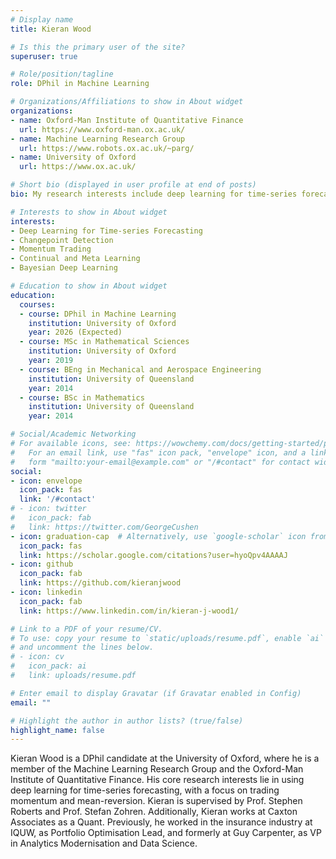 ```yaml
---
# Display name
title: Kieran Wood

# Is this the primary user of the site?
superuser: true

# Role/position/tagline
role: DPhil in Machine Learning

# Organizations/Affiliations to show in About widget
organizations:
- name: Oxford-Man Institute of Quantitative Finance  
  url: https://www.oxford-man.ox.ac.uk/
- name: Machine Learning Research Group
  url: https://www.robots.ox.ac.uk/~parg/
- name: University of Oxford
  url: https://www.ox.ac.uk/

# Short bio (displayed in user profile at end of posts)
bio: My research interests include deep learning for time-series forecasting, momentum trading and Bayesian deep learning.

# Interests to show in About widget
interests:
- Deep Learning for Time-series Forecasting
- Changepoint Detection
- Momentum Trading
- Continual and Meta Learning
- Bayesian Deep Learning

# Education to show in About widget
education:
  courses:
  - course: DPhil in Machine Learning
    institution: University of Oxford
    year: 2026 (Expected)
  - course: MSc in Mathematical Sciences
    institution: University of Oxford
    year: 2019
  - course: BEng in Mechanical and Aerospace Engineering 
    institution: University of Queensland
    year: 2014
  - course: BSc in Mathematics 
    institution: University of Queensland
    year: 2014 

# Social/Academic Networking
# For available icons, see: https://wowchemy.com/docs/getting-started/page-builder/#icons
#   For an email link, use "fas" icon pack, "envelope" icon, and a link in the
#   form "mailto:your-email@example.com" or "/#contact" for contact widget.
social:
- icon: envelope
  icon_pack: fas
  link: '/#contact'
# - icon: twitter
#   icon_pack: fab
#   link: https://twitter.com/GeorgeCushen
- icon: graduation-cap  # Alternatively, use `google-scholar` icon from `ai` icon pack
  icon_pack: fas
  link: https://scholar.google.com/citations?user=hyoQpv4AAAAJ
- icon: github
  icon_pack: fab
  link: https://github.com/kieranjwood
- icon: linkedin
  icon_pack: fab
  link: https://www.linkedin.com/in/kieran-j-wood1/

# Link to a PDF of your resume/CV.
# To use: copy your resume to `static/uploads/resume.pdf`, enable `ai` icons in `params.toml`, 
# and uncomment the lines below.
# - icon: cv
#   icon_pack: ai
#   link: uploads/resume.pdf

# Enter email to display Gravatar (if Gravatar enabled in Config)
email: ""

# Highlight the author in author lists? (true/false)
highlight_name: false
---
```


Kieran Wood is a DPhil candidate at the University of Oxford, where he is a member of the Machine Learning Research Group and the Oxford-Man Institute of Quantitative Finance. His core research interests lie in using deep learning for time-series forecasting, with a focus on trading momentum and mean-reversion. Kieran is supervised by Prof. Stephen Roberts and Prof. Stefan Zohren. Additionally, Kieran works at Caxton Associates as a Quant. Previously, he worked in the insurance industry at IQUW, as Portfolio Optimisation Lead, and formerly at Guy Carpenter, as VP in Analytics Modernisation and Data Science.

<!-- Download CV -->
<!-- {{< icon name="download" pack="fas" >}} Download my {{< staticref "uploads/demo_resume.pdf" "newtab" >}}resumé{{< /staticref >}}. -->
